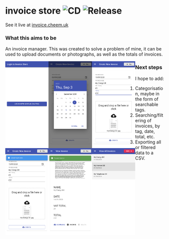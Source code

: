 # invoice store ![CD](https://github.com/cheemcheem/invoice-store/workflows/CD/badge.svg) ![Release](https://github.com/cheemcheem/invoice-store/workflows/Release/badge.svg)

See it live at [invoice.cheem.uk](https://invoice.cheem.uk)

### What this aims to be
An invoice manager. This was created to solve a problem of mine, it can be used to upload documents or photographs, as well as the totals of invoices.

<div>
  <img src="/screenshots/login.png?raw=true"      align="left" height="275">
  <img src="/screenshots/date.png?raw=true"       align="left" height="275">
  <img src="/screenshots/form.png?raw=true"       align="left" height="275">
  <img src="/screenshots/uploading.png?raw=true"  align="left" height="275">
  <img src="/screenshots/created-1.png?raw=true"  align="left" height="275">
  <img src="/screenshots/all.png?raw=true"        align="left" height="275">
</div>

### Next steps
I hope to add:
1. Categorisation, maybe in the form of searchable tags.
2. Searching/filtering of invoices, by tag, date, total, etc.
3. Exporting all or filtered data to a CSV.

